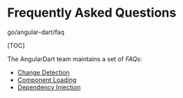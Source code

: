 # Frequently Asked Questions

go/angular-dart/faq

[TOC]

<!--* freshness: { owner: 'matanl' reviewed: '2018-10-22' } *-->

The AngularDart team maintains a set of _FAQs_:

* [Change Detection](change-detection.md)
* [Component Loading](component-loading.md)
* [Dependency Injection](di.md)
